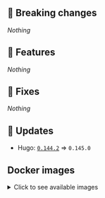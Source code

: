 ## :loudspeaker: Breaking changes

*Nothing*


## :tada: Features

*Nothing*


## :bug: Fixes

*Nothing*


## :heartbeat: Updates

* Hugo: [`0.144.2`](https://github.com/floryn90/docker-hugo/releases/tag/0.144.2) => `0.145.0`


## Docker images

<details>
<summary>Click to see available images</summary>

This release is available from Docker Hub as project `floryn90/hugo` with the following tags:

| Alias tags                   | Version specific tags                      |
| ---------------------------- | ------------------------------------------ |
| `busybox`, `latest`          | `0.145.0-busybox`, `0.145.0`                     |
| `busybox-ci`, `ci`           | `0.145.0-busybox-ci`, `0.145.0-ci`               |
| `busybox-onbuild`, `onbuild` | `0.145.0-busybox-onbuild`, `0.145.0-onbuild`     |
| `alpine`                     | `0.145.0-alpine`                              |
| `alpine-ci`                  | `0.145.0-alpine-ci`                           |
| `alpine-onbuild`             | `0.145.0-alpine-onbuild`                      |
| `asciidoctor`                | `0.145.0-asciidoctor`                         |
| `asciidoctor-ci`             | `0.145.0-asciidoctor-ci`                      |
| `asciidoctor-onbuild`        | `0.145.0-asciidoctor-onbuild`                 |
| `pandoc`                     | `0.145.0-pandoc`                              |
| `pandoc-ci`                  | `0.145.0-pandoc-ci`                           |
| `pandoc-onbuild`             | `0.145.0-pandoc-onbuild`                      |
| `ext-alpine`                 | `0.145.0-ext-alpine`                          |
| `ext-alpine-ci`              | `0.145.0-ext-alpine-ci`                       |
| `ext-alpine-onbuild`         | `0.145.0-ext-alpine-onbuild`                  |
| `ext-asciidoctor`            | `0.145.0-ext-asciidoctor`                     |
| `ext-asciidoctor-ci`         | `0.145.0-ext-asciidoctor-ci`                  |
| `ext-asciidoctor-onbuild`    | `0.145.0-ext-asciidoctor-onbuild`             |
| `ext-pandoc`                 | `0.145.0-ext-pandoc`                          |
| `ext-pandoc-ci`              | `0.145.0-ext-pandoc-ci`                       |
| `ext-pandoc-onbuild`         | `0.145.0-ext-pandoc-onbuild`                  |
| `debian`                     | `0.145.0-debian`                              |
| `debian-ci`                  | `0.145.0-debian-ci`                           |
| `debian-onbuild`             | `0.145.0-debian-onbuild`                      |
| `ext-debian`, `ext`, `latest-ext` | `0.145.0-ext-debian`, `0.145.0-ext`         |
| `ext-debian-ci`, `ext-ci`    | `0.145.0-ext-debian-ci`, `0.145.0-ext-ci`        |
| `ext-debian-onbuild`, `ext-onbuild` | `0.145.0-ext-debian-onbuild`, `0.145.0-ext-onbuild` |
| `ubuntu`                     | `0.145.0-ubuntu`                            |
| `ubuntu-ci`                  | `0.145.0-ubuntu-ci`                         |
| `ubuntu-onbuild`             | `0.145.0-ubuntu-onbuild`                    |
| `ext-ubuntu`                 | `0.145.0-ext-ubuntu`                        |
| `ext-ubuntu-ci`              | `0.145.0-ext-ubuntu-ci`                     |
| `ext-ubuntu-onbuild`         | `0.145.0-ext-ubuntu-onbuild`                |
</details>